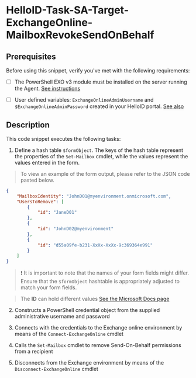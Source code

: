 
# HelloID-Task-SA-Target-ExchangeOnline-MailboxRevokeSendOnBehalf

## Prerequisites
Before using this snippet, verify you've met with the following requirements:
- [ ] The PowerShell EXO v3 module must be installed on the server running the Agent. [See instructions](https://learn.microsoft.com/en-us/powershell/exchange/exchange-online-powershell-v2?view=exchange-ps)

- [ ] User defined variables: `ExchangeOnlineAdminUsername` and `$ExchangeOnlineAdminPassword` created in your HelloID portal. [See also](https://docs.helloid.com/en/variables/custom-variables.html)

## Description

This code snippet executes the following tasks:

1. Define a hash table `$formObject`. The keys of the hash table represent the properties of the `Set-Mailbox` cmdlet, while the values represent the values entered in the form.

> To view an example of the form output, please refer to the JSON code pasted below.

```json
{
    "MailboxIdentity": "JohnD01@myenvironment.onmicrosoft.com",
    "UsersToRemove": [
        {
            "id": "JaneD01"
        },
        {
            "id": "JohnD02@myenvironment"
        },
        {
            "id": "d55a09fe-b231-XxXx-XxXx-9c369364e991"
        }
    ]
}
```

> :exclamation: It is important to note that the names of your form fields might differ. Ensure that the `$formObject` hashtable is appropriately adjusted to match your form fields.

> The **ID** can hold different values [See the Microsoft Docs page](https://learn.microsoft.com/en-us/powershell/module/exchange/set-mailbox?view=exchange-ps#-grantsendonbehalfto)

2. Constructs a PowerShell credential object from the supplied administrative username and password

3. Connects with the credentials to the Exchange online environment by means of the `Connect-ExchangeOnline` cmdlet

4. Calls the `Set-Mailbox` cmdlet to remove Send-On-Behalf permissions from a recipient

5. Disconnects from the Exchange environment by means of the `Disconnect-ExchangeOnline` cmdlet




